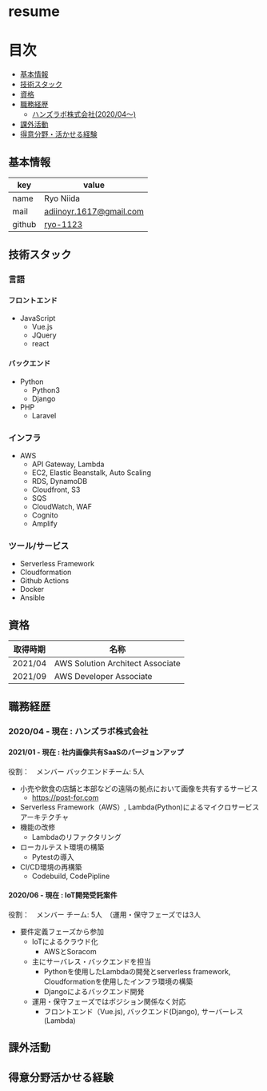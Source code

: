 # resume

# 目次
- [基本情報](#基本情報)
- [技術スタック](#技術スタック)
- [資格](#資格)
- [職務経歴](#職務経歴)
  - [ハンズラボ株式会社(2020/04〜)](#202004---　現在--ハンズラボ株式会社)
- [課外活動](#課外活動)
- [得意分野・活かせる経験](#得意分野活かせる経験)

## 基本情報
 
|key|value|
|-|-|
|name|Ryo Niida|
|mail|adiinoyr.1617@gmail.com|
|github|[ryo-1123](http://github.com/ryo-1123)|

## 技術スタック
### 言語
#### フロントエンド
- JavaScript
  - Vue.js
  - JQuery
  - react

#### バックエンド
- Python
  - Python3
  - Django
- PHP
  - Laravel

### インフラ
- AWS
  - API Gateway, Lambda
  - EC2, Elastic Beanstalk, Auto Scaling
  - RDS, DynamoDB
  - Cloudfront, S3
  - SQS
  - CloudWatch, WAF
  - Cognito
  - Amplify

### ツール/サービス
- Serverless Framework
- Cloudformation
- Github Actions
- Docker
- Ansible

## 資格

| 取得時期 | 名称 |
|---|-----|
|2021/04|AWS Solution Architect Associate|
|2021/09|AWS Developer Associate|

## 職務経歴
### 2020/04 - 現在 : ハンズラボ株式会社 
#### 2021/01 - 現在 : 社内画像共有SaaSのバージョンアップ
役割：　メンバー
バックエンドチーム: 5人　
  - 小売や飲食の店舗と本部などの遠隔の拠点において画像を共有するサービス
    - https://post-for.com
  - Serverless Framework（AWS）, Lambda(Python)によるマイクロサービスアーキテクチャ
  - 機能の改修
    - Lambdaのリファクタリング
  - ローカルテスト環境の構築
    - Pytestの導入
  - CI/CD環境の再構築
    - Codebuild, CodePipline

#### 2020/06 - 現在 : IoT開発受託案件
役割：　メンバー
チーム: 5人　（運用・保守フェーズでは3人
 - 要件定義フェーズから参加
    - IoTによるクラウド化
      - AWSとSoracom
    - 主にサーバレス・バックエンドを担当
      - Pythonを使用したLambdaの開発とserverless framework, Cloudformationを使用したインフラ環境の構築
      - Djangoによるバックエンド開発
    - 運用・保守フェーズではボジション関係なく対応
      - フロントエンド（Vue.js), バックエンド(Django), サーバーレス(Lambda)

## 課外活動
## 得意分野活かせる経験
